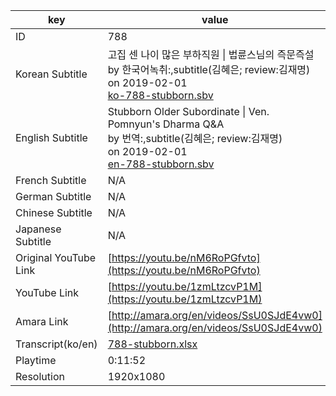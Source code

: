 |  key  |  value  |
|-------|---------|
| ID            | 788 |
| Korean Subtitle | 고집 센 나이 많은 부하직원 \| 법륜스님의 즉문즉설<br>by 한국어녹취:,subtitle(김혜은; review:김재명)<br>on 2019-02-01<br>[ko-788-stubborn.sbv](https://github.com/jungtosociety/dharma-qna/raw/master/sub/788/ko-788-stubborn.sbv)<br>|
| English Subtitle | Stubborn Older Subordinate \| Ven. Pomnyun's Dharma Q&A<br>by 번역:,subtitle(김혜은; review:김재명)<br>on 2019-02-01<br>[en-788-stubborn.sbv](https://github.com/jungtosociety/dharma-qna/raw/master/sub/788/en-788-stubborn.sbv)<br>|
| French Subtitle | N/A |
| German Subtitle | N/A |
| Chinese Subtitle | N/A |
| Japanese Subtitle | N/A |
| Original YouTube Link  | [https://youtu.be/nM6RoPGfvto](https://youtu.be/nM6RoPGfvto) |
| YouTube Link  | [https://youtu.be/1zmLtzcvP1M](https://youtu.be/1zmLtzcvP1M) |
| Amara Link    | [http://amara.org/en/videos/SsU0SJdE4vw0](http://amara.org/en/videos/SsU0SJdE4vw0) |
| Transcript(ko/en) | [788-stubborn.xlsx](https://github.com/jungtosociety/dharma-qna/raw/master/sub/788/788-stubborn.xlsx) |
| Playtime | 0:11:52 |
| Resolution | 1920x1080|
